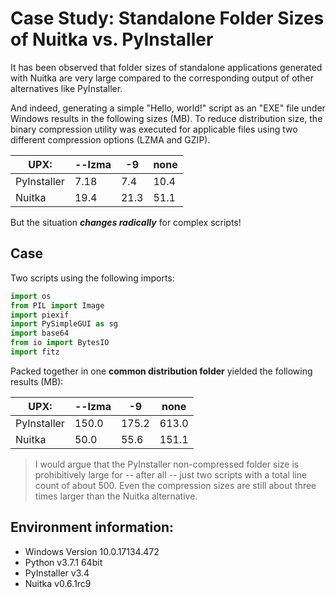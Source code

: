 # Case Study: Standalone Folder Sizes of Nuitka vs. PyInstaller
It has been observed that folder sizes of standalone applications generated with Nuitka are very large compared to the corresponding output of other alternatives like PyInstaller.

And indeed, generating a simple "Hello, world!" script as an "EXE" file under Windows results in the following sizes (MB). To reduce distribution size, the binary compression utility was executed for applicable files using two different compression options (LZMA and GZIP).

| UPX: | --lzma | -9 | none |
| ------ | ---- | -- | ------ |
| PyInstaller | 7.18 | 7.4 | 10.4 |
| Nuitka | 19.4 | 21.3 | 51.1 |

But the situation ***changes radically*** for complex scripts!

## Case
Two scripts using the following imports:

```python
import os
from PIL import Image
import piexif
import PySimpleGUI as sg
import base64
from io import BytesIO
import fitz
```

Packed together in one **common distribution folder** yielded the following results (MB):

| UPX: | --lzma | -9 | none |
| ------ | ---- | -- | ------ |
| PyInstaller | 150.0 | 175.2 | 613.0 |
| Nuitka | 50.0 | 55.6 | 151.1 |

> I would argue that the PyInstaller non-compressed folder size is prohibitively large for -- after all -- just two scripts with a total line count of about 500. Even the compression sizes are still about three times larger than the Nuitka alternative.

## Environment information:
* Windows Version 10.0.17134.472
* Python v3.7.1 64bit
* PyInstaller v3.4
* Nuitka v0.6.1rc9
